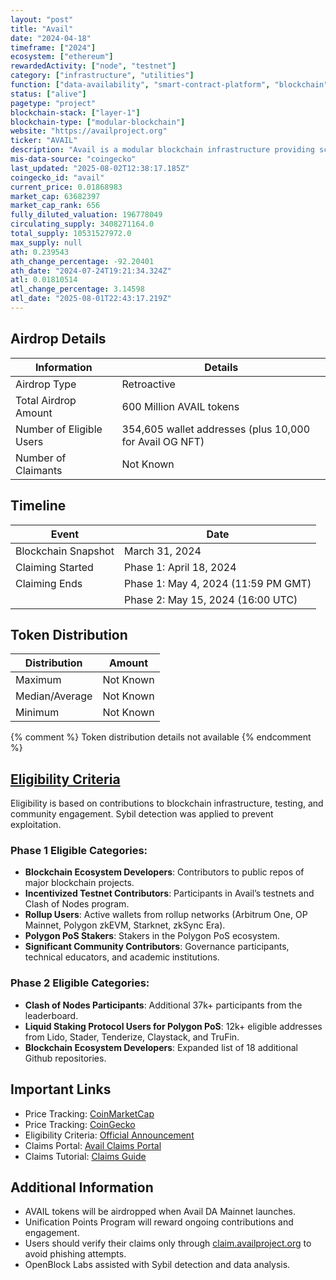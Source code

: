 ```yaml
---
layout: "post"
title: "Avail"
date: "2024-04-18"
timeframe: ["2024"]
ecosystem: ["ethereum"]
rewardedActivity: ["node", "testnet"]
category: ["infrastructure", "utilities"]
function: ["data-availability", "smart-contract-platform", "blockchain"]
status: ["alive"]
pagetype: "project"
blockchain-stack: ["layer-1"]
blockchain-type: ["modular-blockchain"]
website: "https://availproject.org"
ticker: "AVAIL"
description: "Avail is a modular blockchain infrastructure providing scalable and interoperable data availability solutions for rollups. It enables secure, decentralized, and permissionless cross-chain coordination."
mis-data-source: "coingecko"
last_updated: "2025-08-02T12:38:17.185Z"
coingecko_id: "avail"
current_price: 0.01868983
market_cap: 63682397
market_cap_rank: 656
fully_diluted_valuation: 196778049
circulating_supply: 3408271164.0
total_supply: 10531527972.0
max_supply: null
ath: 0.239543
ath_change_percentage: -92.20401
ath_date: "2024-07-24T19:21:34.324Z"
atl: 0.01810514
atl_change_percentage: 3.14598
atl_date: "2025-08-01T22:43:17.219Z"
---
```


## Airdrop Details

| Information              | Details                                                 |
| ------------------------ | ------------------------------------------------------- |
| Airdrop Type             | Retroactive                                             |
| Total Airdrop Amount     | 600 Million AVAIL tokens                                |
| Number of Eligible Users | 354,605 wallet addresses (plus 10,000 for Avail OG NFT) |
| Number of Claimants      | Not Known                                               |

## Timeline

| Event               | Date                                |
| ------------------- | ----------------------------------- |
| Blockchain Snapshot | March 31, 2024                      |
| Claiming Started    | Phase 1: April 18, 2024             |
| Claiming Ends       | Phase 1: May 4, 2024 (11:59 PM GMT) |
|                     | Phase 2: May 15, 2024 (16:00 UTC)   |

## Token Distribution

| Distribution   | Amount    |
| -------------- | --------- |
| Maximum        | Not Known |
| Median/Average | Not Known |
| Minimum        | Not Known |

{% comment %}
Token distribution details not available
{% endcomment %}

## [Eligibility Criteria](https://blog.availproject.org/avails-unification-drop/)

Eligibility is based on contributions to blockchain infrastructure, testing, and community engagement. Sybil detection was applied to prevent exploitation.

### Phase 1 Eligible Categories:

- **Blockchain Ecosystem Developers**: Contributors to public repos of major blockchain projects.
- **Incentivized Testnet Contributors**: Participants in Avail’s testnets and Clash of Nodes program.
- **Rollup Users**: Active wallets from rollup networks (Arbitrum One, OP Mainnet, Polygon zkEVM, Starknet, zkSync Era).
- **Polygon PoS Stakers**: Stakers in the Polygon PoS ecosystem.
- **Significant Community Contributors**: Governance participants, technical educators, and academic institutions.

### Phase 2 Eligible Categories:

- **Clash of Nodes Participants**: Additional 37k+ participants from the leaderboard.
- **Liquid Staking Protocol Users for Polygon PoS**: 12k+ eligible addresses from Lido, Stader, Tenderize, Claystack, and TruFin.
- **Blockchain Ecosystem Developers**: Expanded list of 18 additional Github repositories.

## Important Links

- Price Tracking: [CoinMarketCap](https://coinmarketcap.com/currencies/avail/)
- Price Tracking: [CoinGecko](https://www.coingecko.com/en/coins/avail/)
- Eligibility Criteria: [Official Announcement](https://blog.availproject.org/avails-unification-drop/)
- Claims Portal: [Avail Claims Portal](https://claim.availproject.org)
- Claims Tutorial: [Claims Guide](https://blog.availproject.org/avail-unification-drop-claims-tutorial/)

## Additional Information

- AVAIL tokens will be airdropped when Avail DA Mainnet launches.
- Unification Points Program will reward ongoing contributions and engagement.
- Users should verify their claims only through [claim.availproject.org](https://claim.availproject.org) to avoid phishing attempts.
- OpenBlock Labs assisted with Sybil detection and data analysis.